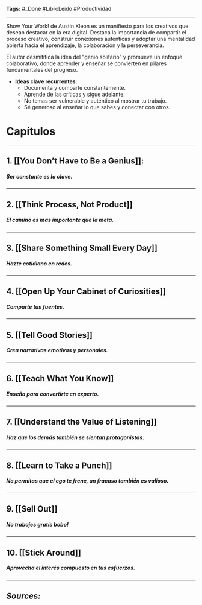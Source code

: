 **Tags:** #_Done 
#LibroLeido #Productividad 
- - -
Show Your Work! de Austin Kleon es un manifiesto para los creativos que desean destacar en la era digital.  Destaca la importancia de compartir el proceso creativo, construir conexiones auténticas y adoptar una mentalidad abierta hacia el aprendizaje, la colaboración y la perseverancia.

El autor desmitifica la idea del "genio solitario" y promueve un enfoque colaborativo, donde aprender y enseñar se convierten en pilares fundamentales del progreso. 

- **Ideas clave recurrentes**:
  - Documenta y comparte constantemente.
  - Aprende de las críticas y sigue adelante.
  - No temas ser vulnerable y auténtico al mostrar tu trabajo.
  - Sé generoso al enseñar lo que sabes y conectar con otros.
# Capítulos
- - - 
## 1. [[You Don’t Have to Be a Genius]]:
##### Ser constante es la clave.
---
## 2. [[Think Process, Not Product]]
##### El camino es mas importante que la meta.
---
## 3. [[Share Something Small Every Day]] 
##### Hazte cotidiano en redes.
---
## 4. [[Open Up Your Cabinet of Curiosities]]
##### Comparte tus fuentes.
---
## 5. [[Tell Good Stories]]
##### Crea narrativas emotivas y personales.
---
## 6. [[Teach What You Know]]
##### Enseña para convertirte en experto.
---
## 7. [[Understand the Value of Listening]]
##### Haz que los demás también se sientan protagonistas.
---
## 8. [[Learn to Take a Punch]]
##### No permitas que el ego te frene, un fracaso también es valioso.
---
## 9. [[Sell Out]]
##### No trabajes gratis bobo!
---
## 10. [[Stick Around]]
##### Aprovecha el interés compuesto en tus esfuerzos.

- - - 
## ***Sources:***